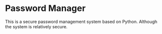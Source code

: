 # Password Manager

This is a secure password management system based on Python. Although the system is relatively secure.